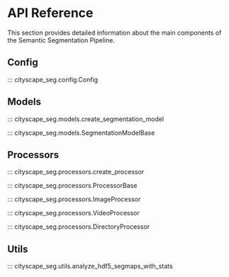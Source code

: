 # API Reference

This section provides detailed information about the main components of the Semantic Segmentation Pipeline.

## Config

::: cityscape_seg.config.Config

## Models

::: cityscape_seg.models.create_segmentation_model

::: cityscape_seg.models.SegmentationModelBase

## Processors

::: cityscape_seg.processors.create_processor

::: cityscape_seg.processors.ProcessorBase

::: cityscape_seg.processors.ImageProcessor

::: cityscape_seg.processors.VideoProcessor

::: cityscape_seg.processors.DirectoryProcessor

## Utils

::: cityscape_seg.utils.analyze_hdf5_segmaps_with_stats